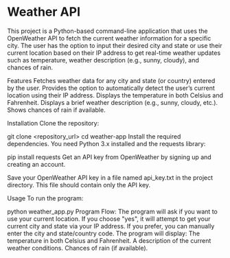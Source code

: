 # Weather API
 This project is a Python-based command-line application that uses the OpenWeather API to fetch the current weather information for a specific city. The user has the option to input their desired city and state or use their current location based on their IP address to get real-time weather updates such as temperature, weather description (e.g., sunny, cloudy), and chances of rain.

Features
    Fetches weather data for any city and state (or country) entered by the user.
    Provides the option to automatically detect the user’s current location using their IP address.
    Displays the temperature in both Celsius and Fahrenheit.
    Displays a brief weather description (e.g., sunny, cloudy, etc.).
    Shows chances of rain if available.

Installation
Clone the repository:

git clone <repository_url>
cd weather-app
Install the required dependencies. You need Python 3.x installed and the requests library:


pip install requests
Get an API key from OpenWeather by signing up and creating an account.

Save your OpenWeather API key in a file named api_key.txt in the project directory. This file should contain only the API key.

Usage
To run the program:

python weather_app.py
Program Flow:
    The program will ask if you want to use your current location. If you choose "yes", it will attempt to get your current city and state via your IP address.
    If you prefer, you can manually enter the city and state/country code.
    The program will display:
        The temperature in both Celsius and Fahrenheit.
        A description of the current weather conditions.
        Chances of rain (if available).